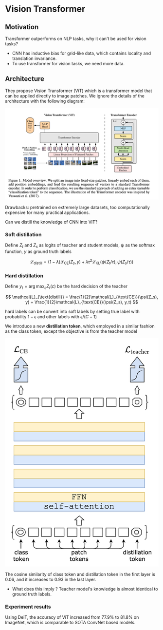 # Vision Transformer

## Motivation

Transformer outperforms on NLP tasks, why it can't be used for vision tasks?
- CNN has inductive bias for grid-like data, which contains locality and translation invariance.
- To use transformer for vision tasks, we need more data.

## Architecture

They propose Vision Transformer (ViT) which is a transformer model that can be applied directly to image patches. 
We ignore the details of the architecture with the following diagram:

![ViT](fig/ViT.png)

Drawbacks: pretrained on extremely large datasets, too computationally expensive for many practical applications.

Can we distill the knowledge of CNN into ViT?

### Soft distillation

Define $Z_t$ and $Z_s$ as logits of teacher and student models, $\psi$ as the softmax function, $y$ as ground truth labels

$$
\mathcal{L}_{\text{distill}} = (1-\lambda) \mathcal{L}_{\text{CE}}(Z_s, y) + \lambda\tau^2 \mathcal{L}_{\text{KL}}(\psi(Z_t/\tau), \psi(Z_s/\tau))
$$

### Hard distillation

Define $y_t=\arg\max_c Z_t(c)$ be the hard decision of the teacher

$$
\mathcal{L}_{\text{distill}} = \frac{1}{2}\mathcal{L}_{\text{CE}}(\psi(Z_s), y) + \frac{1}{2}\mathcal{L}_{\text{CE}}(\psi(Z_s), y_t)
$$

hard labels can be convert into soft labels by setting true label with probability $1-\epsilon$ and other labels with $\epsilon/(C-1)$

We introduce a new __distillation token__, which employed in a similar fashion as the class token, except the objective is from the teacher model

![DeiT](fig/DeiT.png)

The cosine similarity of class token and distillation token in the first layer is 0.06, and it increases to 0.93 in the last layer.
- What does this imply ? Teacher model's knowledge is almost identical to ground truth labels.

### Experiment results

Using DeiT, the accuracy of ViT increased from 77.9% to 81.8% on ImageNet, which is comparable to SOTA ConvNet based models.